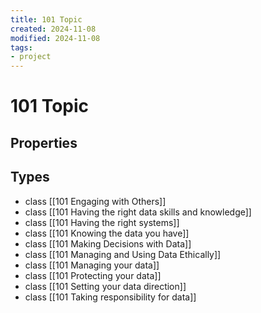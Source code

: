 ```yaml
---
title: 101 Topic
created: 2024-11-08
modified: 2024-11-08
tags:
- project
---
```

# 101 Topic
## Properties

## Types
- class [[101 Engaging with Others]]
- class [[101 Having the right data skills and knowledge]]
- class [[101 Having the right systems]]
- class [[101 Knowing the data you have]]
- class [[101 Making Decisions with Data]]
- class [[101 Managing and Using Data Ethically]]
- class [[101 Managing your data]]
- class [[101 Protecting your data]]
- class [[101 Setting your data direction]]
- class [[101 Taking responsibility for data]]
